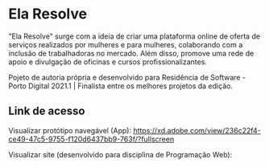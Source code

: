 # Ela Resolve

"Ela Resolve" surge com a ideia de criar uma plataforma online de oferta de serviços realizados por mulheres e para mulheres, 
colaborando com a inclusão de trabalhadoras no mercado. Além disso, promove uma rede de apoio e divulgação de oficinas e cursos profissionalizantes.

Pojeto de autoria própria e desenvolvido para Residência de Software - Porto Digital 2021.1 | Finalista entre os melhores projetos da edição.


## Link de acesso
Visualizar protótipo navegável (App): https://xd.adobe.com/view/236c22f4-ce49-47c5-9755-f120d6437bb9-763f/?fullscreen 

Visualizar site (desenvolvido para disciplina de Programação Web): 
